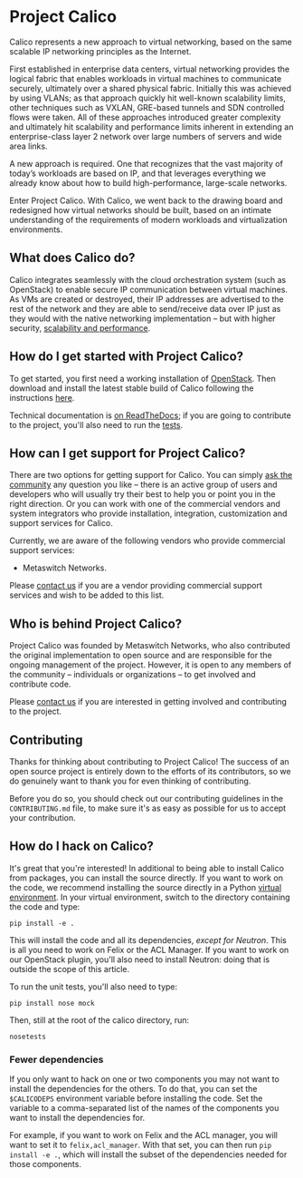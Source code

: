# Project Calico

Calico represents a new approach to virtual networking, based on the same
scalable IP networking principles as the Internet.

First established in enterprise data centers, virtual networking provides the
logical fabric that enables workloads in virtual machines to communicate
securely, ultimately over a shared physical fabric. Initially this was achieved
by using VLANs; as that approach quickly hit well-known scalability limits,
other techniques such as VXLAN, GRE-based tunnels and SDN controlled flows were
taken. All of these approaches introduced greater complexity and ultimately hit
scalability and performance limits inherent in extending an enterprise-class
layer 2 network over large numbers of servers and wide area links.

A new approach is required. One that recognizes that the vast majority of
today’s workloads are based on IP, and that leverages everything we already
know about how to build high-performance, large-scale networks.

Enter Project Calico. With Calico, we went back to the drawing board and
redesigned how virtual networks should be built, based on an intimate
understanding of the requirements of modern workloads and virtualization
environments.

## What does Calico do?

Calico integrates seamlessly with the cloud orchestration system (such as
OpenStack) to enable secure IP communication between virtual machines. As VMs
are created or destroyed, their IP addresses are advertised to the rest of the
network and they are able to send/receive data over IP just as they would with
the native networking implementation – but with higher security,
[scalability and performance](http://www.projectcalico.org/technical/scalability-and-performance/).

## How do I get started with Project Calico?

To get started, you first need a working installation of
[OpenStack](http://www.openstack.org/). Then download and install the latest
stable build of Calico following the instructions
[here](http://www.projectcalico.org/download/).

Technical documentation is
[on ReadTheDocs](http://docs.projectcalico.org/);
if you are going to contribute to the project, you'll also need to run the
[tests](doc/CalicoUTs.md).

## How can I get support for Project Calico?

There are two options for getting support for Calico. You can simply
[ask the community](http://www.projectcalico.org/community/) any question you
like – there is an active group of users and developers who will usually try
their best to help you or point you in the right direction. Or you can work
with one of the commercial vendors and system integrators who provide
installation, integration, customization and support services for Calico.

Currently, we are aware of the following vendors who provide commercial support
services:

- Metaswitch Networks.

Please [contact us](http://www.projectcalico.org/contact-us/) if you are a
vendor providing commercial support services and wish to be added to this list.

## Who is behind Project Calico?

Project Calico was founded by Metaswitch Networks, who also contributed the
original implementation to open source and are responsible for the ongoing
management of the project. However, it is open to any members of the community
– individuals or organizations – to get involved and contribute code.

Please [contact us](http://www.projectcalico.org/contact-us/) if you are
interested in getting involved and contributing to the project.

## Contributing

Thanks for thinking about contributing to Project Calico! The success of an
open source project is entirely down to the efforts of its contributors, so we
do genuinely want to thank you for even thinking of contributing.

Before you do so, you should check out our contributing guidelines in the
`CONTRIBUTING.md` file, to make sure it's as easy as possible for us to accept
your contribution.

## How do I hack on Calico?

It's great that you're interested! In additional to being able to install
Calico from packages, you can install the source directly. If you want to work
on the code, we recommend installing the source directly in a Python
[virtual environment](http://docs.python-guide.org/en/latest/dev/virtualenvs/).
In your virtual environment, switch to the directory containing the code and
type:

    pip install -e .

This will install the code and all its dependencies, *except for Neutron*. This
is all you need to work on Felix or the ACL Manager. If you want to work on our
OpenStack plugin, you'll also need to install Neutron: doing that is outside
the scope of this article.

To run the unit tests, you'll also need to type:

    pip install nose mock

Then, still at the root of the calico directory, run:

    nosetests

### Fewer dependencies

If you only want to hack on one or two components you may not want to install
the dependencies for the others. To do that, you can set the `$CALICODEPS`
environment variable before installing the code. Set the variable to a
comma-separated list of the names of the components you want to install the
dependencies for.

For example, if you want to work on Felix and the ACL manager, you will want to
set it to `felix,acl_manager`. With that set, you can then run
`pip install -e .`, which will install the subset of the dependencies needed
for those components.
